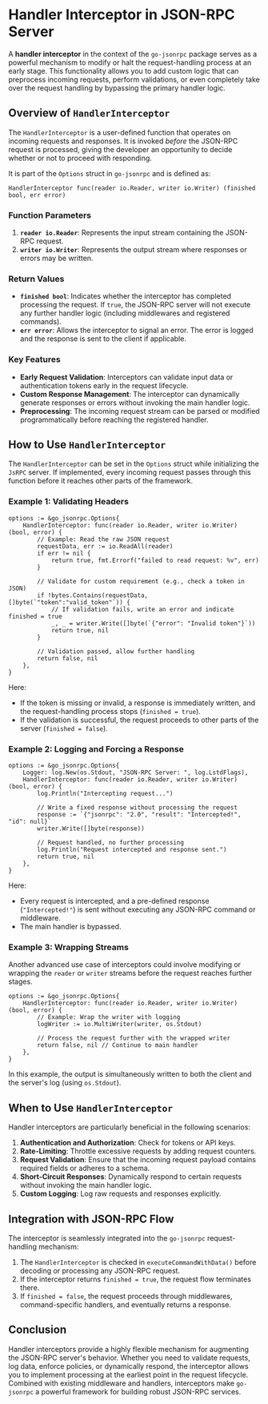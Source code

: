 # Handler Interceptor in JSON-RPC Server

A **handler interceptor** in the context of the `go-jsonrpc` package serves as a powerful mechanism to modify or halt the request-handling process at an early stage. This functionality allows you to add custom logic that can preprocess incoming requests, perform validations, or even completely take over the request handling by bypassing the primary handler logic.

## Overview of `HandlerInterceptor`

The `HandlerInterceptor` is a user-defined function that operates on incoming requests and responses. It is invoked *before* the JSON-RPC request is processed, giving the developer an opportunity to decide whether or not to proceed with responding.

It is part of the `Options` struct in `go-jsonrpc` and is defined as:

```textmate
HandlerInterceptor func(reader io.Reader, writer io.Writer) (finished bool, err error)
```


### Function Parameters
1. **`reader io.Reader`**: Represents the input stream containing the JSON-RPC request.
2. **`writer io.Writer`**: Represents the output stream where responses or errors may be written.

### Return Values
- **`finished bool`**: Indicates whether the interceptor has completed processing the request. If `true`, the JSON-RPC server will not execute any further handler logic (including middlewares and registered commands).
- **`err error`**: Allows the interceptor to signal an error. The error is logged and the response is sent to the client if applicable.

### Key Features
- **Early Request Validation**: Interceptors can validate input data or authentication tokens early in the request lifecycle.
- **Custom Response Management**: The interceptor can dynamically generate responses or errors without invoking the main handler logic.
- **Preprocessing**: The incoming request stream can be parsed or modified programmatically before reaching the registered handler.

## How to Use `HandlerInterceptor`

The `HandlerInterceptor` can be set in the `Options` struct while initializing the `JsRPC` server. If implemented, every incoming request passes through this function before it reaches other parts of the framework.

### Example 1: Validating Headers
```textmate
options := &go_jsonrpc.Options{
    HandlerInterceptor: func(reader io.Reader, writer io.Writer) (bool, error) {
        // Example: Read the raw JSON request
        requestData, err := io.ReadAll(reader)
        if err != nil {
            return true, fmt.Errorf("failed to read request: %v", err)
        }

        // Validate for custom requirement (e.g., check a token in JSON)
        if !bytes.Contains(requestData, []byte(`"token":"valid_token"`)) {
            // If validation fails, write an error and indicate finished = true
            _, _ = writer.Write([]byte(`{"error": "Invalid token"}`))
            return true, nil
        }

        // Validation passed, allow further handling
        return false, nil
    },
}
```


Here:
- If the token is missing or invalid, a response is immediately written, and the request-handling process stops (`finished = true`).
- If the validation is successful, the request proceeds to other parts of the server (`finished = false`).

### Example 2: Logging and Forcing a Response
```textmate
options := &go_jsonrpc.Options{
    Logger: log.New(os.Stdout, "JSON-RPC Server: ", log.LstdFlags),
    HandlerInterceptor: func(reader io.Reader, writer io.Writer) (bool, error) {
        log.Println("Intercepting request...")

        // Write a fixed response without processing the request
        response := `{"jsonrpc": "2.0", "result": "Intercepted!", "id": null}`
        writer.Write([]byte(response))
        
        // Request handled, no further processing
        log.Println("Request intercepted and response sent.")
        return true, nil
    },
}
```


Here:
- Every request is intercepted, and a pre-defined response (`"Intercepted!"`) is sent without executing any JSON-RPC command or middleware.
- The main handler is bypassed.

### Example 3: Wrapping Streams
Another advanced use case of interceptors could involve modifying or wrapping the `reader` or `writer` streams before the request reaches further stages.

```textmate
options := &go_jsonrpc.Options{
    HandlerInterceptor: func(reader io.Reader, writer io.Writer) (bool, error) {
        // Example: Wrap the writer with logging
        logWriter := io.MultiWriter(writer, os.Stdout)

        // Process the request further with the wrapped writer
        return false, nil // Continue to main handler
    },
}
```


In this example, the output is simultaneously written to both the client and the server's log (using `os.Stdout`).

## When to Use `HandlerInterceptor`
Handler interceptors are particularly beneficial in the following scenarios:
1. **Authentication and Authorization**: Check for tokens or API keys.
2. **Rate-Limiting**: Throttle excessive requests by adding request counters.
3. **Request Validation**: Ensure that the incoming request payload contains required fields or adheres to a schema.
4. **Short-Circuit Responses**: Dynamically respond to certain requests without invoking the main handler logic.
5. **Custom Logging**: Log raw requests and responses explicitly.

## Integration with JSON-RPC Flow

The interceptor is seamlessly integrated into the `go-jsonrpc` request-handling mechanism:

1. The `HandlerInterceptor` is checked in `executeCommandWithData()` before decoding or processing any JSON-RPC request.
2. If the interceptor returns `finished = true`, the request flow terminates there.
3. If `finished = false`, the request proceeds through middlewares, command-specific handlers, and eventually returns a response.

## Conclusion

Handler interceptors provide a highly flexible mechanism for augmenting the JSON-RPC server's behavior. Whether you need to validate requests, log data, enforce policies, or dynamically respond, the interceptor allows you to implement processing at the earliest point in the request lifecycle. Combined with existing middleware and handlers, interceptors make `go-jsonrpc` a powerful framework for building robust JSON-RPC services.